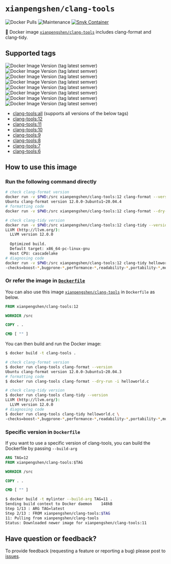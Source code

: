 # `xianpengshen/clang-tools`

![Docker Pulls](https://img.shields.io/docker/pulls/xianpengshen/clang-tools)
![Maintenance](https://img.shields.io/maintenance/yes/2021)
[![Snyk Container](https://github.com/shenxianpeng/clang-tools/actions/workflows/snyk-container-analysis.yml/badge.svg)](https://github.com/shenxianpeng/clang-tools/actions/workflows/snyk-container-analysis.yml)

🐳 Docker image [`xianpengshen/clang-tools`](https://hub.docker.com/repository/docker/xianpengshen/clang-tools) includes clang-format and clang-tidy.

## Supported tags
![Docker Image Version (tag latest semver)](https://img.shields.io/docker/v/xianpengshen/clang-tools/all)
![Docker Image Version (tag latest semver)](https://img.shields.io/docker/v/xianpengshen/clang-tools/12)
![Docker Image Version (tag latest semver)](https://img.shields.io/docker/v/xianpengshen/clang-tools/11)
![Docker Image Version (tag latest semver)](https://img.shields.io/docker/v/xianpengshen/clang-tools/10)
![Docker Image Version (tag latest semver)](https://img.shields.io/docker/v/xianpengshen/clang-tools/9)
![Docker Image Version (tag latest semver)](https://img.shields.io/docker/v/xianpengshen/clang-tools/8)
![Docker Image Version (tag latest semver)](https://img.shields.io/docker/v/xianpengshen/clang-tools/7)
![Docker Image Version (tag latest semver)](https://img.shields.io/docker/v/xianpengshen/clang-tools/6)


* [clang-tools:all](https://github.com/shenxianpeng/clang-tools/blob/master/all/Dockerfile) (supports all versions of the below tags)
* [clang-tools:12](https://github.com/shenxianpeng/clang-tools/blob/master/12/Dockerfile)
* [clang-tools:11](https://github.com/shenxianpeng/clang-tools/blob/master/11/Dockerfile)
* [clang-tools:10](https://github.com/shenxianpeng/clang-tools/blob/master/10/Dockerfile)
* [clang-tools:9](https://github.com/shenxianpeng/clang-tools/blob/master/9/Dockerfile)
* [clang-tools:8](https://github.com/shenxianpeng/clang-tools/blob/master/8/Dockerfile)
* [clang-tools:7](https://github.com/shenxianpeng/clang-tools/blob/master/7/Dockerfile)
* [clang-tools:6](https://github.com/shenxianpeng/clang-tools/blob/master/6/Dockerfile)

## How to use this image

### Run the following command directly

```bash
# check clang-format version
docker run -v $PWD:/src xianpengshen/clang-tools:12 clang-format --version
Ubuntu clang-format version 12.0.0-3ubuntu1~20.04.4
# formatting code
docker run -v $PWD:/src xianpengshen/clang-tools:12 clang-format --dry-run -i helloworld.c

# check clang-tidy version
docker run -v $PWD:/src xianpengshen/clang-tools:12 clang-tidy --version
LLVM (http://llvm.org/):
  LLVM version 12.0.0
  
  Optimized build.
  Default target: x86_64-pc-linux-gnu
  Host CPU: cascadelake
# diagnosing code
docker run -v $PWD:/src xianpengshen/clang-tools:12 clang-tidy helloworld.c \
-checks=boost-*,bugprone-*,performance-*,readability-*,portability-*,modernize-*,clang-analyzer-cplusplus-*,clang-analyzer-*,cppcoreguidelines-*
```

### Or refer the image in [`Dockerfile`](https://github.com/shenxianpeng/clang-tools/blob/master/demo/Dockerfile)

You can also use this image [`xianpengshen/clang-tools`](https://hub.docker.com/repository/docker/xianpengshen/clang-tools) in `Dockerfile` as below.

```Dockerfile
FROM xianpengshen/clang-tools:12

WORKDIR /src

COPY . .

CMD [ "" ]
```

You can then build and run the Docker image:

```bash
$ docker build -t clang-tools .

# check clang-format version
$ docker run clang-tools clang-format --version
Ubuntu clang-format version 12.0.0-3ubuntu1~20.04.3
# formatting code
$ docker run clang-tools clang-format --dry-run -i helloworld.c

# check clang-tidy version
$ docker run clang-tools clang-tidy --version
LLVM (http://llvm.org/):
  LLVM version 12.0.0
# diagnosing code
$ docker run clang-tools clang-tidy helloworld.c \
-checks=boost-*,bugprone-*,performance-*,readability-*,portability-*,modernize-*,clang-analyzer-cplusplus-*,clang-analyzer-*,cppcoreguidelines-*
```

### Specific version in `Dockerfile` 

If you want to use a specific version of clang-tools, you can build the Dockerfile by passing `--build-arg`

```Dockerfile
ARG TAG=12
FROM xianpengshen/clang-tools:$TAG

WORKDIR /src

COPY . .

CMD [ "" ]
```

```bash
$ docker build -t mylinter --build-arg TAG=11 .
Sending build context to Docker daemon    148kB
Step 1/13 : ARG TAG=latest
Step 2/13 : FROM xianpengshen/clang-tools:$TAG
11: Pulling from xianpengshen/clang-tools
Status: Downloaded newer image for xianpengshen/clang-tools:11
```

## Have question or feedback?

To provide feedback (requesting a feature or reporting a bug) please post to [issues](https://github.com/shenxianpeng/clang-tools/issues).
